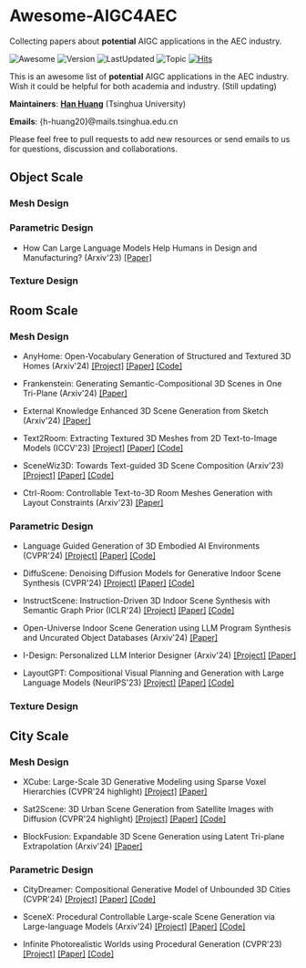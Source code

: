# Awesome-AIGC4AEC
Collecting papers about **potential** AIGC applications in the AEC industry.

![Awesome](https://awesome.re/badge.svg) ![Version](https://img.shields.io/badge/Version-1.0-ff69b4.svg) ![LastUpdated](https://img.shields.io/badge/LastUpdated-2024.4-lightgrey.svg) ![Topic](https://img.shields.io/badge/Topic-AIGC--For--AEC--Industry-yellow.svg?logo=github) [![Hits](https://hits.seeyoufarm.com/api/count/incr/badge.svg?url=https%3A%2F%2Fgithub.com%2FTHUCBIMS%2FAwesome-AIGC4AEC&count_bg=%2379C83D&title_bg=%23555555&icon=&icon_color=%23E7E7E7&title=hits&edge_flat=false)](https://hits.seeyoufarm.com)

This is an awesome list of **potential** AIGC applications in the AEC industry. Wish it could be helpful for both academia and industry. (Still updating)

**Maintainers**: [**Han Huang**](https://github.com/alvin528) (Tsinghua University)

**Emails**: {h-huang20}@mails.tsinghua.edu.cn

Please feel free to pull requests to add new resources or send emails to us for questions, discussion and collaborations.


## Object Scale

### Mesh Design

### Parametric Design
* How Can Large Language Models Help Humans in Design and Manufacturing? (Arxiv'23) [[Paper]](https://arxiv.org/pdf/2307.14377) 
### Texture Design

## Room Scale

### Mesh Design

* AnyHome: Open-Vocabulary Generation of Structured and Textured 3D Homes (Arxiv'24) [[Project]](https://freddierao.github.io/AnyHome/) [[Paper]](https://arxiv.org/pdf/2312.06644) [[Code]](https://github.com/FreddieRao/anyhome_github)

* Frankenstein: Generating Semantic-Compositional 3D Scenes in One Tri-Plane (Arxiv'24) [[Paper]](https://arxiv.org/pdf/2403.16210)

* External Knowledge Enhanced 3D Scene Generation from Sketch (Arxiv'24) [[Paper]](https://arxiv.org/pdf/2403.14121)

* Text2Room: Extracting Textured 3D Meshes from 2D Text-to-Image Models (ICCV'23) [[Project]](https://lukashoel.github.io/text-to-room/) [[Paper]](https://lukashoel.github.io/text-to-room/static/images/Text2Room.pdf) [[Code]](https://github.com/lukasHoel/text2room)

* SceneWiz3D: Towards Text-guided 3D Scene Composition (Arxiv'23) [[Project]](https://zqh0253.github.io/SceneWiz3D/) [[Paper]](https://zqh0253.github.io/SceneWiz3D/media/scenewiz3d.pdf) [[Code]](https://github.com/zqh0253/SceneWiz3D)

* Ctrl-Room: Controllable Text-to-3D Room Meshes Generation with Layout Constraints (Arxiv'23) [[Paper]](https://arxiv.org/pdf/2310.03602v1)

### Parametric Design

* Language Guided Generation of 3D Embodied AI Environments (CVPR'24) [[Project]](https://yueyang1996.github.io/holodeck/) [[Paper]](https://yueyang1996.github.io/papers/holodeck.pdf) [[Code]](https://github.com/allenai/Holodeck)

* DiffuScene: Denoising Diffusion Models for Generative Indoor Scene Synthesis (CVPR'24) [[Project]](https://tangjiapeng.github.io/projects/DiffuScene/) [[Paper]](https://arxiv.org/pdf/2303.14207) [[Code]](https://github.com/tangjiapeng/DiffuScene?tab=readme-ov-file)

* InstructScene: Instruction-Driven 3D Indoor Scene Synthesis with Semantic Graph Prior (ICLR'24) [[Project]](https://chenguolin.github.io/projects/InstructScene/) [[Paper]](https://arxiv.org/pdf/2402.04717) [[Code]](https://github.com/chenguolin/InstructScene)

* Open-Universe Indoor Scene Generation using LLM Program Synthesis and Uncurated Object Databases (Arxiv'24) [[Paper]](https://arxiv.org/pdf/2403.09675)

* I-Design: Personalized LLM Interior Designer (Arxiv'24) [[Project]](https://atcelen.github.io/I-Design/) [[Paper]](https://arxiv.org/pdf/2404.02838)

* LayoutGPT: Compositional Visual Planning and Generation with Large Language Models (NeurIPS'23) [[Project]](https://layoutgpt.github.io/) [[Paper]](https://arxiv.org/pdf/2305.15393) [[Code]](https://github.com/weixi-feng/LayoutGPT)
  
### Texture Design

## City Scale

### Mesh Design

* XCube: Large-Scale 3D Generative Modeling using Sparse Voxel Hierarchies (CVPR'24 highlight) [[Project]](https://research.nvidia.com/labs/toronto-ai/xcube/) [[Paper]](https://research.nvidia.com/labs/toronto-ai/xcube/assets/paper.pdf)

* Sat2Scene: 3D Urban Scene Generation from Satellite Images with Diffusion (CVPR'24 highlight) [[Project]](https://shinkyo0513.github.io/Sat2Scene/) [[Paper]](https://arxiv.org/pdf/2401.10786) [[Code]](https://github.com/shinkyo0513/Sat2Scene)

* BlockFusion: Expandable 3D Scene Generation using Latent Tri-plane Extrapolation (Arxiv'24) [[Paper]](https://arxiv.org/pdf/2401.17053)

### Parametric Design

* CityDreamer: Compositional Generative Model of Unbounded 3D Cities (CVPR'24) [[Project]](https://www.infinitescript.com/project/city-dreamer/) [[Paper]](https://arxiv.org/pdf/2309.00610) [[Code]](https://github.com/hzxie/CityDreamer)

* SceneX: Procedural Controllable Large-scale Scene Generation via Large-language Models (Arxiv'24) [[Project]](https://scenex-lab.github.io/) [[Paper]](https://arxiv.org/pdf/2403.15698) [[Code]](https://github.com/SceneX-LAB/SceneX-LAB)

* Infinite Photorealistic Worlds using Procedural Generation (CVPR'23) [[Project]](https://infinigen.org/) [[Paper]](https://arxiv.org/pdf/2306.09310) [[Code]](https://github.com/princeton-vl/infinigen)
